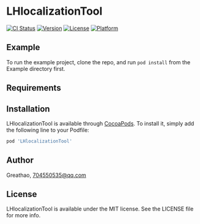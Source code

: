 # LHlocalizationTool

[![CI Status](https://img.shields.io/travis/Greathao/LHlocalizationTool.svg?style=flat)](https://travis-ci.org/Greathao/LHlocalizationTool)
[![Version](https://img.shields.io/cocoapods/v/LHlocalizationTool.svg?style=flat)](https://cocoapods.org/pods/LHlocalizationTool)
[![License](https://img.shields.io/cocoapods/l/LHlocalizationTool.svg?style=flat)](https://cocoapods.org/pods/LHlocalizationTool)
[![Platform](https://img.shields.io/cocoapods/p/LHlocalizationTool.svg?style=flat)](https://cocoapods.org/pods/LHlocalizationTool)

## Example

To run the example project, clone the repo, and run `pod install` from the Example directory first.

## Requirements

## Installation

LHlocalizationTool is available through [CocoaPods](https://cocoapods.org). To install
it, simply add the following line to your Podfile:

```ruby
pod 'LHlocalizationTool'
```

## Author

Greathao, 704550535@qq.com

## License

LHlocalizationTool is available under the MIT license. See the LICENSE file for more info.
